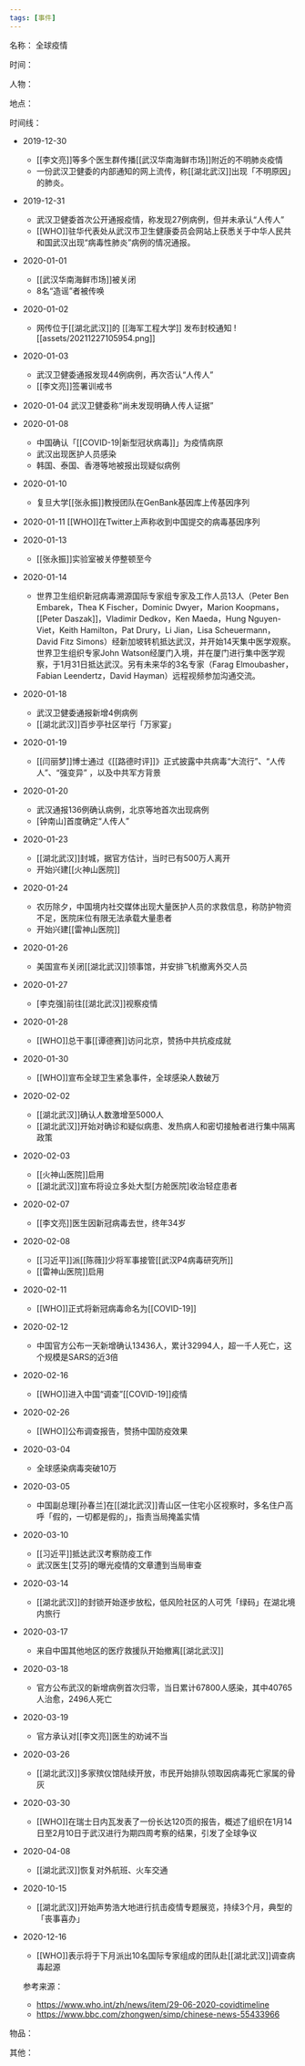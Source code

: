 ```yaml
---
tags: [事件]
---
```


名称：
全球疫情

时间：

人物：

地点：

时间线：
- 2019-12-30
	- [[李文亮]]等多个医生群传播[[武汉华南海鲜市场]]附近的不明肺炎疫情
	- 一份武汉卫健委的内部通知的网上流传，称[[湖北武汉]]出现「不明原因」的肺炎。
- 2019-12-31
	- 武汉卫健委首次公开通报疫情，称发现27例病例，但并未承认“人传人”
	- [[WHO]]驻华代表处从武汉市卫生健康委员会网站上获悉关于中华人民共和国武汉出现“病毒性肺炎”病例的情况通报。
- 2020-01-01
	- [[武汉华南海鲜市场]]被关闭
	- 8名“造谣”者被传唤
- 2020-01-02
	- 网传位于[[湖北武汉]]的 [[海军工程大学]] 发布封校通知 ![[assets/20211227105954.png]]
- 2020-01-03
	- 武汉卫健委通报发现44例病例，再次否认“人传人”
	- [[李文亮]]签署训戒书
- 2020-01-04 武汉卫健委称“尚未发现明确人传人证据”
- 2020-01-08
	- 中国确认「[[COVID-19|新型冠状病毒]]」为疫情病原
	- 武汉出现医护人员感染
	- 韩国、泰国、香港等地被报出现疑似病例
- 2020-01-10
	- 复旦大学[[张永振]]教授团队在GenBank基因库上传基因序列
- 2020-01-11 [[WHO]]在Twitter上声称收到中国提交的病毒基因序列
- 2020-01-13
	- [[张永振]]实验室被关停整顿至今
- 2020-01-14
	- 世界卫生组织新冠病毒溯源国际专家组专家及工作人员13人（Peter Ben Embarek，Thea K Fischer，Dominic Dwyer，Marion Koopmans，[[Peter Daszak]]，Vladimir Dedkov，Ken Maeda，Hung Nguyen-Viet，Keith Hamilton，Pat Drury，Li Jian，Lisa Scheuermann，David Fitz Simons）经新加坡转机抵达武汉，并开始14天集中医学观察。世界卫生组织专家John Watson经厦门入境，并在厦门进行集中医学观察，于1月31日抵达武汉。另有未来华的3名专家（Farag Elmoubasher，Fabian Leendertz，David Hayman）远程视频参加沟通交流。
- 2020-01-18
	- 武汉卫健委通报新增4例病例
	- [[湖北武汉]]百步亭社区举行「万家宴」
- 2020-01-19
	- [[闫丽梦]]博士通过《[[路德时评]]》正式披露中共病毒“大流行”、“人传人”、“强变异” ，以及中共军方背景
- 2020-01-20
	- 武汉通报136例确认病例，北京等地首次出现病例
	- [钟南山]首度确定“人传人”
- 2020-01-23
	- [[湖北武汉]]封城，据官方估计，当时已有500万人离开
	- 开始兴建[[火神山医院]]
- 2020-01-24
	- 农历除夕，中国境内社交媒体出现大量医护人员的求救信息，称防护物资不足，医院床位有限无法承载大量患者
	- 开始兴建[[雷神山医院]]
- 2020-01-26
	- 美国宣布关闭[[湖北武汉]]领事馆，并安排飞机撤离外交人员
- 2020-01-27
	- [李克强]前往[[湖北武汉]]视察疫情
- 2020-01-28
	- [[WHO]]总干事[[谭德赛]]访问北京，赞扬中共抗疫成就
- 2020-01-30
	- [[WHO]]宣布全球卫生紧急事件，全球感染人数破万
- 2020-02-02
	- [[湖北武汉]]确认人数激增至5000人
	- [[湖北武汉]]开始对确诊和疑似病患、发热病人和密切接触者进行集中隔离政策
- 2020-02-03
	- [[火神山医院]]启用
	- [[湖北武汉]]宣布将设立多处大型[方舱医院]收治轻症患者
- 2020-02-07
	- [[李文亮]]医生因新冠病毒去世，终年34岁
- 2020-02-08
	- [[习近平]]派[[陈薇]]少将军事接管[[武汉P4病毒研究所]]
	- [[雷神山医院]]启用
- 2020-02-11
	- [[WHO]]正式将新冠病毒命名为[[COVID-19]]
- 2020-02-12
	- 中国官方公布一天新增确认13436人，累计32994人，超一千人死亡，这个规模是SARS的近3倍
- 2020-02-16
	- [[WHO]]进入中国“调查”[[COVID-19]]疫情
- 2020-02-26
	- [[WHO]]公布调查报告，赞扬中国防疫效果
- 2020-03-04
	- 全球感染病毒突破10万
- 2020-03-05
	- 中国副总理[孙春兰]在[[湖北武汉]]青山区一住宅小区视察时，多名住户高呼「假的，一切都是假的」，指责当局掩盖实情
- 2020-03-10
	- [[习近平]]抵达武汉考察防疫工作
	- 武汉医生[艾芬]的曝光疫情的文章遭到当局审查
- 2020-03-14
	- [[湖北武汉]]的封锁开始逐步放松，低风险社区的人可凭「绿码」在湖北境内旅行
- 2020-03-17
	- 来自中国其他地区的医疗救援队开始撤离[[湖北武汉]]
- 2020-03-18
	- 官方公布武汉的新增病例首次归零，当日累计67800人感染，其中40765人治愈，2496人死亡
- 2020-03-19
	- 官方承认对[[李文亮]]医生的劝诫不当
- 2020-03-26
	- [[湖北武汉]]多家殡仪馆陆续开放，市民开始排队领取因病毒死亡家属的骨灰
- 2020-03-30
	- [[WHO]]在瑞士日内瓦发表了一份长达120页的报告，概述了组织在1月14日至2月10日于武汉进行为期四周考察的结果，引发了全球争议
- 2020-04-08
	- [[湖北武汉]]恢复对外航班、火车交通
- 2020-10-15
	- [[湖北武汉]]开始声势浩大地进行抗击疫情专题展览，持续3个月，典型的「丧事喜办」
- 2020-12-16
	- [[WHO]]表示将于下月派出10名国际专家组成的团队赴[[湖北武汉]]调查病毒起源

	参考来源：
	- https://www.who.int/zh/news/item/29-06-2020-covidtimeline
	- https://www.bbc.com/zhongwen/simp/chinese-news-55433966

物品：

其他：
